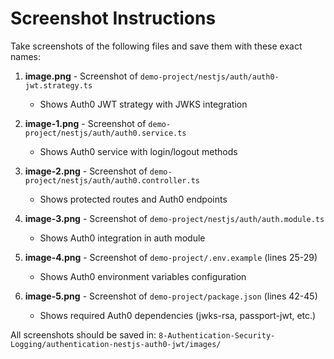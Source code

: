 # Screenshot Instructions

Take screenshots of the following files and save them with these exact names:

1. **image.png** - Screenshot of `demo-project/nestjs/auth/auth0-jwt.strategy.ts`
   - Shows Auth0 JWT strategy with JWKS integration

2. **image-1.png** - Screenshot of `demo-project/nestjs/auth/auth0.service.ts`
   - Shows Auth0 service with login/logout methods

3. **image-2.png** - Screenshot of `demo-project/nestjs/auth/auth0.controller.ts`
   - Shows protected routes and Auth0 endpoints

4. **image-3.png** - Screenshot of `demo-project/nestjs/auth/auth.module.ts`
   - Shows Auth0 integration in auth module

5. **image-4.png** - Screenshot of `demo-project/.env.example` (lines 25-29)
   - Shows Auth0 environment variables configuration

6. **image-5.png** - Screenshot of `demo-project/package.json` (lines 42-45)
   - Shows required Auth0 dependencies (jwks-rsa, passport-jwt, etc.)

All screenshots should be saved in: `8-Authentication-Security-Logging/authentication-nestjs-auth0-jwt/images/`